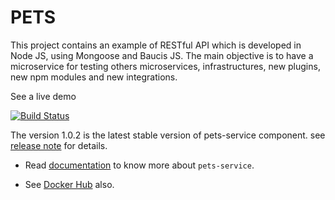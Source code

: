 # PETS

This project contains an example of RESTful API which is developed in Node JS, using Mongoose and Baucis JS. The main objective is to have a microservice for testing others microservices, infrastructures, new plugins, new npm modules and new integrations.

See a live demo

[![Build Status](https://github.com/dani8art/pets/workflows/.github/workflows/main.yml/badge.svg)](https://travis-ci.org/http://github.com/dani8art/pets)

The version 1.0.2 is the latest stable version of pets-service component.
see [release note](http://github.com/dani8art/pets/releases/tag/1.0.2) for details.

- Read [documentation](./docs) to know more about `pets-service`.

- See [Docker Hub](https://hub.docker.com/r/darteaga/pets/) also.
